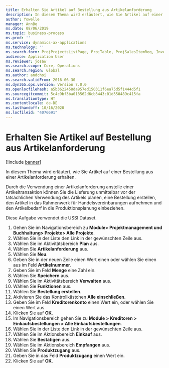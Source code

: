```yaml
---
title: Erhalten Sie Artikel auf Bestellung aus Artikelanforderung
description: In diesem Thema wird erläutert, wie Sie Artikel auf einer Bestellung aus einer Artikelanforderung erhalten.
author: Yowelle
manager: AnnBe
ms.date: 08/06/2019
ms.topic: business-process
ms.prod: ''
ms.service: dynamics-ax-applications
ms.technology: ''
ms.search.form: ProjProjectsListPage, ProjTable, ProjSalesItemReq, InventItemIdLookupSimple, PurchCreateFromSalesOrder, VendAccountItemLookup, PurchTable, PurchEditLines
audience: Application User
ms.reviewer: josaw
ms.search.scope: Core, Operations
ms.search.region: Global
ms.author: andchoi
ms.search.validFrom: 2016-06-30
ms.dyn365.ops.version: Version 7.0.0
ms.openlocfilehash: a5b3622458da957ed150311f6ea75d5f1444d5f1
ms.sourcegitcommit: 5c4c9bf3ba018562d6cb3443c01d550489c415fa
ms.translationtype: HT
ms.contentlocale: de-DE
ms.lasthandoff: 10/16/2020
ms.locfileid: "4076691"
---
```

# <a name="receive-items-on-purchase-order-from-item-requirement"></a>Erhalten Sie Artikel auf Bestellung aus Artikelanforderung

[!include [banner](../../includes/banner.md)]

In diesem Thema wird erläutert, wie Sie Artikel auf einer Bestellung aus einer Artikelanforderung erhalten.

Durch die Verwendung einer Artikelanforderung anstelle einer Artikeltransaktion können Sie die Lieferung unmittelbar vor der tatsächlichen Verwendung des Artikels planen, eine Bestellung erstellen, den Artikel in das Rahmenwerk für Handelsvereinbarungen aufnehmen und den Artikelbedarf in die Produktionsplanung einbeziehen. 

Diese Aufgabe verwendet die USSI Dataset.

1. Gehen Sie im Navigationsbereich zu **Module> Projektmanagement und Buchhaltung> Projekte> Alle Projekte**.
2. Wählen Sie in der Liste den Link in der gewünschten Zeile aus.
3. Wählen Sie im Aktivitätsbereich **Plan** aus.
4. Wählen Sie **Artikelanforderung** aus.
5. Wählen Sie **Neu**.
6. Geben Sie in der neuen Zeile einen Wert einen oder wählen Sie einen aus im Feld **Artikelnummer**.
7. Geben Sie im Feld **Menge** eine Zahl ein.
8. Wählen Sie **Speichern** aus.
9. Wählen Sie im Aktivitätsbereich **Verwalten** aus.
10. Wählen Sie **Funktionen** aus.
11. Wählen Sie **Bestellung erstellen**.
12. Aktivieren Sie das Kontrollkästchen **Alle einschließen**.
13. Geben Sie im Feld **Kreditorenkonto** einen Wert ein, oder wählen Sie einen Wert aus.
14. Klicken Sie auf **OK**.
15. Im Navigationsbereich gehen Sie zu **Module > Kreditoren > Einkaufsbestellungen > Alle Einkaufsbestellungen**.
16. Wählen Sie in der Liste den Link in der gewünschten Zeile aus.
17. Wählen Sie im Aktionsbereich **Einkauf** aus.
18. Wählen Sie **Bestätigen** aus.
19. Wählen Sie im Aktionsbereich **Empfangen** aus.
20. Wählen Sie **Produktzugang** aus.
21. Geben Sie in das Feld **Produktzugang** einen Wert ein.
22. Klicken Sie auf **OK**.


